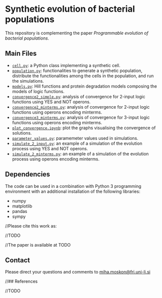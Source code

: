 # Synthetic evolution of bacterial populations

This repository is complementing the paper *Programmable evolution of bacterial populations*.

## Main Files

* [`cell.py`](cell.py): a Python class implementing a synthetic cell.
* [`population.py`](population.py): functionalities to generate a synthetic population, distribute the functionalities among the cells in the population, and run the simulations.
* [`models.py`](models.py): Hill functions and protein degradation models composing the models of logic functions.
* [`convergence2_simple.py`](convergence2_simple.py): analysis of convergence for 2-input logic functions using YES and NOT operons.
* [`convergence2_minterms.py`](convergence2_minterms.py): analysis of convergence for 2-input logic functions using operons encoding minterms.
* [`convergence3_minterms.py`](convergence3_minterms.py): analysis of convergence for 3-input logic functions using operons encoding minterms.
* [`plot_convergence.ipynb`](plot_convergence.ipynb): plot the graphs visualising the convergence of solutions.
* [`parameter_values.py`](parameter_values.py): paramemeter values used in simulations.
* [`simulate_2_input.py`](simulate_2_input.py): an example of a simulation of the evolution process using YES and NOT operons.
* [`simulate_2_minterms.py`](simulate_2_minterms.py): an example of a simulation of the evolution process using operons encoding minterms.


## Dependencies
The code can be used in a combination with Python 3 programming environment with an additional installation of the following libraries:
* numpy
* matplotlib
* pandas
* sympy

[//]: # (## How to cite this work)
//Please cite this work as:

//TODO

//The paper is available at TODO

## Contact
Please direct your questions and comments to [miha.moskon@fri.uni-lj.si](mailto:miha.moskon@fri.uni-lj.si)

//## References

//TODO